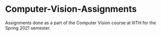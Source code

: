 # Computer-Vision-Assignments
Assignments done as a part of the Computer Vision course at IIITH for the Spring 2021 semester.
